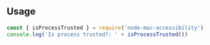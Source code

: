 ## Usage

```javascript
const { isProcessTrusted } = require('node-mac-accessibility')
console.log('Is process trusted?: ' + isProcessTrusted())
```
